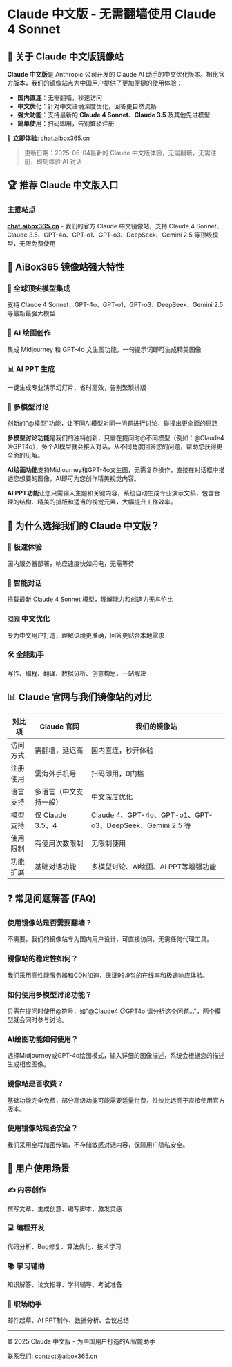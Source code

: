 # Claude 中文版 - 无需翻墙使用 Claude 4 Sonnet

## 🌟 关于 Claude 中文版镜像站

**Claude 中文版**是 Anthropic 公司开发的 Claude AI 助手的中文优化版本。相比官方版本，我们的镜像站点为中国用户提供了更加便捷的使用体验：

- **国内直连**：无需翻墙，秒速访问
- **中文优化**：针对中文语境深度优化，回答更自然流畅
- **强大功能**：支持最新的 **Claude 4 Sonnet**、**Claude 3.5** 及其他先进模型
- **简单使用**：扫码即用，告别繁琐注册

🔗 **立即体验**: [chat.aibox365.cn](https://chat.aibox365.cn)

> 更新日期：2025-06-04最新的 Claude 中文版体验，无需翻墙，无需注册，即刻体验 AI 对话

## 🏆 推荐 Claude 中文版入口

### 主推站点
**[chat.aibox365.cn](https://chat.aibox365.cn)** - 我们的官方 Claude 中文镜像站，支持 Claude 4 Sonnet、Claude 3.5、GPT-4o、GPT-o1、GPT-o3、DeepSeek、Gemini 2.5 等顶级模型，无限免费使用

## 💪 AiBox365 镜像站强大特性

### 🔮 全球顶尖模型集成
支持 Claude 4 Sonnet、GPT-4o、GPT-o1、GPT-o3、DeepSeek、Gemini 2.5 等最新最强大模型

### 🎨 AI 绘画创作
集成 Midjourney 和 GPT-4o 文生图功能，一句提示词即可生成精美图像

### 📊 AI PPT 生成
一键生成专业演示幻灯片，省时高效，告别繁琐排版

### 💬 多模型讨论
创新的"@模型"功能，让不同AI模型对同一问题进行讨论，碰撞出更全面的思路

**多模型讨论功能**是我们的独特创新，只需在提问时@不同模型（例如：@Claude4 @GPT4o），多个AI模型就会接入对话，从不同角度回答您的问题，帮助您获得更全面的见解。

**AI绘画功能**支持Midjourney和GPT-4o文生图，无需复杂操作，直接在对话框中描述您想要的图像，AI即可为您创作精美视觉内容。

**AI PPT功能**让您只需输入主题和关键内容，系统自动生成专业演示文稿，包含合理的结构、精美的排版和适当的视觉元素，大幅提升工作效率。

## 🚀 为什么选择我们的 Claude 中文版？

### 🚀 极速体验
国内服务器部署，响应速度快如闪电，无需等待

### 🧠 智能对话
搭载最新 Claude 4 Sonnet 模型，理解能力和创造力无与伦比

### 🇨🇳 中文优化
专为中文用户打造，理解语境更准确，回答更贴合本地需求

### 🛠️ 全能助手
写作、编程、翻译、数据分析、创意构思，一站解决

## 📊 Claude 官网与我们镜像站的对比

| 对比项 | Claude 官网 | 我们的镜像站 |
|--------|------------|------------|
| 访问方式 | 需翻墙，延迟高 | 国内直连，秒开体验 |
| 注册使用 | 需海外手机号 | 扫码即用，0门槛 |
| 语言支持 | 多语言（中文支持一般） | 中文深度优化 |
| 模型支持 | 仅 Claude 3.5、4 | Claude 4、GPT-4o、GPT-o1、GPT-o3、DeepSeek、Gemini 2.5 等 |
| 使用限制 | 有使用次数限制 | 无限制使用 |
| 功能扩展 | 基础对话功能 | 多模型讨论、AI绘画、AI PPT等增强功能 |

## ❓ 常见问题解答 (FAQ)

### 使用镜像站是否需要翻墙？
不需要，我们的镜像站专为国内用户设计，可直接访问，无需任何代理工具。

### 镜像站的稳定性如何？
我们采用高性能服务器和CDN加速，保证99.9%的在线率和极速响应体验。

### 如何使用多模型讨论功能？
只需在提问时使用@符号，如"@Claude4 @GPT4o 请分析这个问题..."，两个模型就会同时参与讨论。

### AI绘图功能如何使用？
选择Midjourney或GPT-4o绘图模式，输入详细的图像描述，系统会根据您的描述生成相应图像。

### 镜像站是否收费？
基础功能完全免费，部分高级功能可能需要适量付费，性价比远高于直接使用官方版本。

### 使用镜像站是否安全？
我们采用全程加密传输，不存储敏感对话内容，保障用户隐私安全。

## 💼 用户使用场景

### ✍️ 内容创作
撰写文章、生成创意、编写脚本，激发灵感

### 💻 编程开发
代码分析、Bug修复、算法优化、技术学习

### 📚 学习辅助
知识解答、论文指导、学科辅导、考试准备

### 🏢 职场助手
邮件起草、AI PPT制作、数据分析、会议总结

---

© 2025 Claude 中文版 - 为中国用户打造的AI智能助手

联系我们: [contact@aibox365.cn](mailto:contact@aibox365.cn)
